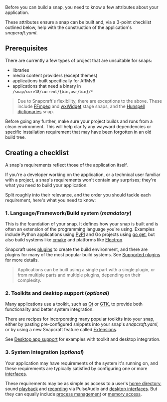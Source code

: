 Before you can build a snap, you need to know a few attributes about your application. 

These attributes ensure a snap can be built and, via a 3-point checklist outlined below, help with the construction of the application's *snapcraft.yaml*.

## Prerequisites

There are currently a few types of project that are unsuitable for snaps:
- libraries
- media content providers (except themes)
- applications built specifically for ARMv6 
- applications that need a binary in `/snap/core18/current/{bin,usr/bin}/*`

> Due to Snapcraft's flexibility, there are exceptions to the above. These include [FFmpeg](/t/the-ffmpeg-sdk-stage-snaps/10818) and [wxWidget](/t/the-wxwidgets-sdk-stage-snaps/10877) stage snaps, and the [Hunspell dictionaries](/t/the-hunspell-dictionaries-content-snaps/7160) snap.

Before going any further, make sure your project builds and runs from a clean environment. This will help clarify any wayward dependencies or specific installation requirement that may have been forgotten in an old build tree.

## Creating a checklist

A snap's requirements reflect those of the application itself.

If you're a developer working on the application, or a technical user familiar with a project, a snap's requirements won't contain any surprises; they're what you need to build your application.

Split roughly into their relevance, and the order you should tackle each requirement, here's what you need to know:

### 1. **Language/Framework/Build system** (*mandatory*)

This is the foundation of your snap. It defines how your snap is built and is often an extension of the programming language you're using. Examples include Python applications using [PyPI](https://pypi.org/) and Go projects using [go get](https://golang.org/pkg/cmd/go/internal/get/), but also build systems like [cmake](/t/the-cmake-plugin/8621) and platforms like [Electron](/t/electron-apps/6748). 

Snapcraft uses [plugins](/t/snapcraft-plugins/4284) to create the build environment, and there are plugins for many of the most popular build systems. See [Supported plugins](/t/supported-plugins/8080) for more details.

> Applications can be built using a single part with a single plugin, or from multiple parts and multiple plugins, depending on their complexity.

### 2. **Toolkits and desktop support** (*optional*)

Many applications use a toolkit, such as [Qt](https://www.qt.io/) or [GTK](https://www.gtk.org/), to provide both functionality and better system integration.

There are recipes for incorporating many popular toolkits into your snap, either by pasting pre-configured snippets into your snap's *snapcraft.yaml*, or by using a new Snapcraft feature called [Extensions](/t/snapcraft-extensions/13486).  

See [Desktop app support](/t/desktop-applications/13034) for examples with toolkit and desktop integration.

### 3. **System integration** (*optional*)

Your application may have requirements of the system it's running on, and these requirements are typically satisfied by configuring one or more [interfaces](/t/interface-management/6154). 

These requirements may be as simple as access to a user's [home directory](/t/the-home-interface/7838/2), sound [playback](/t/the-audio-playback-interface/13089) and [recording](/t/the-audio-record-interface/13090) via PulseAudio and [desktop interfaces](/t/the-desktop-interfaces/2042). But they can equally include [process management](/t/the-process-control-interface/7903) or [memory access](/t/the-physical-memory-observe-interface/7901).